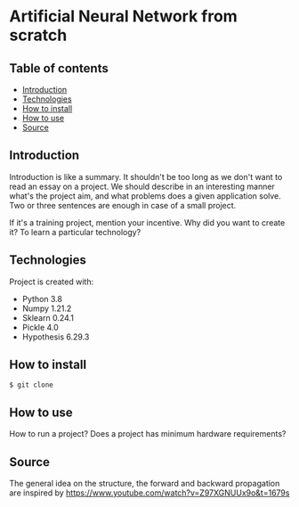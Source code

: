 # Artificial Neural Network from scratch

## Table of contents
* [Introduction](#Introduction)
* [Technologies](#Technologies)
* [How to install](#How-to-install)
* [How to use](#How-to-use)
* [Source](#Source)

## Introduction
Introduction is like a summary. It shouldn't be too long as we don't want to read an essay on a project. We should describe in an interesting manner what's the project aim, and what problems does a given application solve. Two or three sentences are enough in case of a small project.

If it's a training project, mention your incentive. Why did you want to create it? To learn a particular technology?

## Technologies
Project is created with: 
* Python 3.8
* Numpy 1.21.2
* Sklearn 0.24.1
* Pickle 4.0
* Hypothesis 6.29.3

## How to install

```
$ git clone 
```

## How to use
How to run a project? Does a project has minimum hardware requirements?

## Source
The general idea on the structure, the forward and backward propagation are inspired by https://www.youtube.com/watch?v=Z97XGNUUx9o&t=1679s
